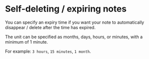 # Self-deleting / expiring notes

You can specify an expiry time if you want your note to automatically disappear / delete after the time has expired.

The unit can be specified as months, days, hours, or minutes, with a minimum of 1 minute.

For example: `3 hours`, `15 minutes`, `1 month`.
